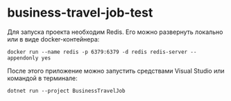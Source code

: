 # business-travel-job-test

Для запуска проекта необходим Redis. Его можно развернуть локально или в виде docker-контейнера:

`docker run --name redis -p 6379:6379 -d redis redis-server --appendonly yes`

После этого приложение можно запустить средствами Visual Studio или командой в терминале:

`dotnet run --project BusinessTravelJob`